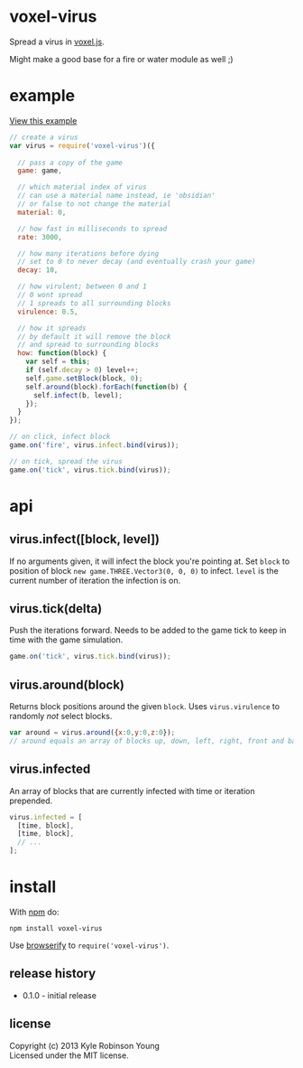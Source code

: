 # voxel-virus

Spread a virus in [voxel.js](http://voxeljs.com).

Might make a good base for a fire or water module as well ;)

# example

[View this example](http://shama.github.com/voxel-virus)

```js
// create a virus
var virus = require('voxel-virus')({
  
  // pass a copy of the game
  game: game,

  // which material index of virus
  // can use a material name instead, ie 'obsidian'
  // or false to not change the material
  material: 0,

  // how fast in milliseconds to spread
  rate: 3000,

  // how many iterations before dying
  // set to 0 to never decay (and eventually crash your game)
  decay: 10,

  // how virulent; between 0 and 1
  // 0 wont spread
  // 1 spreads to all surrounding blocks
  virulence: 0.5,

  // how it spreads
  // by default it will remove the block
  // and spread to surrounding blocks
  how: function(block) {
    var self = this;
    if (self.decay > 0) level++;
    self.game.setBlock(block, 0);
    self.around(block).forEach(function(b) {
      self.infect(b, level);
    });
  }
});

// on click, infect block
game.on('fire', virus.infect.bind(virus));

// on tick, spread the virus
game.on('tick', virus.tick.bind(virus));
```

# api

## virus.infect([block, level])
If no arguments given, it will infect the block you're pointing at. Set `block`
to position of block `new game.THREE.Vector3(0, 0, 0)` to infect. `level` is the
current number of iteration the infection is on.

## virus.tick(delta)
Push the iterations forward. Needs to be added to the game tick to keep in time
with the game simulation.

```js
game.on('tick', virus.tick.bind(virus));
```

## virus.around(block)
Returns block positions around the given `block`. Uses `virus.virulence` to
randomly *not* select blocks.

```js
var around = virus.around({x:0,y:0,z:0});
// around equals an array of blocks up, down, left, right, front and back
```

## virus.infected
An array of blocks that are currently infected with time or iteration prepended.

```js
virus.infected = [
  [time, block],
  [time, block],
  // ...
];
```

# install

With [npm](https://npmjs.org) do:

```
npm install voxel-virus
```

Use [browserify](http://browserify.org) to `require('voxel-virus')`.

## release history
* 0.1.0 - initial release

## license
Copyright (c) 2013 Kyle Robinson Young<br/>
Licensed under the MIT license.
